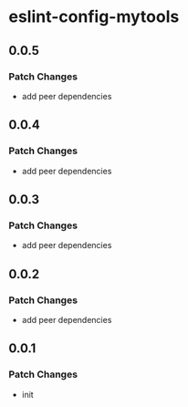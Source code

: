 # eslint-config-mytools

## 0.0.5

### Patch Changes

- add peer dependencies

## 0.0.4

### Patch Changes

- add peer dependencies

## 0.0.3

### Patch Changes

- add peer dependencies

## 0.0.2

### Patch Changes

- add peer dependencies

## 0.0.1

### Patch Changes

- init
